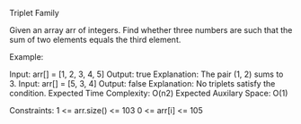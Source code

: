 Triplet Family


Given an array arr of integers. Find whether three numbers are such that the sum of two elements equals the third element.

Example:

Input: arr[] = [1, 2, 3, 4, 5]
Output: true
Explanation: The pair (1, 2) sums to 3.
Input: arr[] = [5, 3, 4]
Output: false
Explanation: No triplets satisfy the condition.
Expected Time Complexity: O(n2)
Expected Auxilary Space: O(1)

Constraints:
1 <= arr.size() <= 103
0 <= arr[i] <= 105

